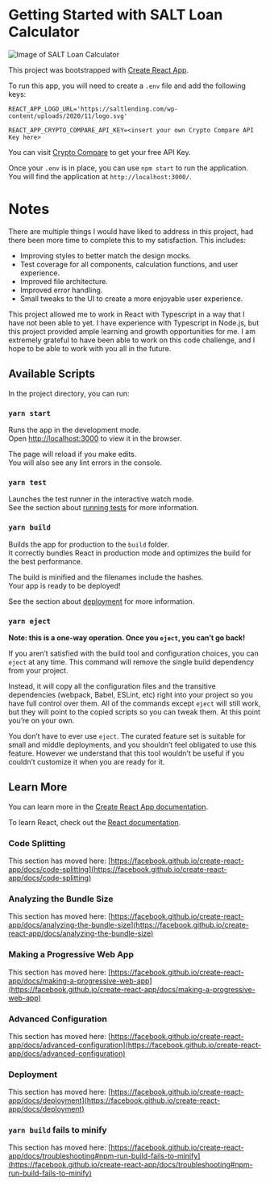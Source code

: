 # Getting Started with SALT Loan Calculator

![Image of SALT Loan Calculator]('./Screenshot.png')

This project was bootstrapped with [Create React App](https://github.com/facebook/create-react-app).

To run this app, you will need to create a `.env` file and add the following keys:

`REACT_APP_LOGO_URL='https://saltlending.com/wp-content/uploads/2020/11/logo.svg'`

`REACT_APP_CRYPTO_COMPARE_API_KEY=<insert your own Crypto Compare API Key here>`

You can visit [Crypto Compare](https://www.cryptocompare.com/cryptopian/api-keys) to get your free API Key.

Once your `.env` is in place, you can use `npm start` to run the application. You will find the application at `http://localhost:3000/`.

# Notes

There are multiple things I would have liked to address in this project, had there been more time to complete this to my satisfaction. 
This includes:
- Improving styles to better match the design mocks.
- Test coverage for all components, calculation functions, and user experience.
- Improved file architecture.
- Improved error handling.
- Small tweaks to the UI to create a more enjoyable user experience.

This project allowed me to work in React with Typescript in a way that I have not been able to yet. I have experience with Typescript in Node.js, but this project provided ample learning and growth opportunities for me. I am extremely grateful to have been able to work on this code challenge, and I hope to be able to work with you all in the future.
## Available Scripts

In the project directory, you can run:

### `yarn start`

Runs the app in the development mode.\
Open [http://localhost:3000](http://localhost:3000) to view it in the browser.

The page will reload if you make edits.\
You will also see any lint errors in the console.

### `yarn test`

Launches the test runner in the interactive watch mode.\
See the section about [running tests](https://facebook.github.io/create-react-app/docs/running-tests) for more information.

### `yarn build`

Builds the app for production to the `build` folder.\
It correctly bundles React in production mode and optimizes the build for the best performance.

The build is minified and the filenames include the hashes.\
Your app is ready to be deployed!

See the section about [deployment](https://facebook.github.io/create-react-app/docs/deployment) for more information.

### `yarn eject`

**Note: this is a one-way operation. Once you `eject`, you can’t go back!**

If you aren’t satisfied with the build tool and configuration choices, you can `eject` at any time. This command will remove the single build dependency from your project.

Instead, it will copy all the configuration files and the transitive dependencies (webpack, Babel, ESLint, etc) right into your project so you have full control over them. All of the commands except `eject` will still work, but they will point to the copied scripts so you can tweak them. At this point you’re on your own.

You don’t have to ever use `eject`. The curated feature set is suitable for small and middle deployments, and you shouldn’t feel obligated to use this feature. However we understand that this tool wouldn’t be useful if you couldn’t customize it when you are ready for it.

## Learn More

You can learn more in the [Create React App documentation](https://facebook.github.io/create-react-app/docs/getting-started).

To learn React, check out the [React documentation](https://reactjs.org/).

### Code Splitting

This section has moved here: [https://facebook.github.io/create-react-app/docs/code-splitting](https://facebook.github.io/create-react-app/docs/code-splitting)

### Analyzing the Bundle Size

This section has moved here: [https://facebook.github.io/create-react-app/docs/analyzing-the-bundle-size](https://facebook.github.io/create-react-app/docs/analyzing-the-bundle-size)

### Making a Progressive Web App

This section has moved here: [https://facebook.github.io/create-react-app/docs/making-a-progressive-web-app](https://facebook.github.io/create-react-app/docs/making-a-progressive-web-app)

### Advanced Configuration

This section has moved here: [https://facebook.github.io/create-react-app/docs/advanced-configuration](https://facebook.github.io/create-react-app/docs/advanced-configuration)

### Deployment

This section has moved here: [https://facebook.github.io/create-react-app/docs/deployment](https://facebook.github.io/create-react-app/docs/deployment)

### `yarn build` fails to minify

This section has moved here: [https://facebook.github.io/create-react-app/docs/troubleshooting#npm-run-build-fails-to-minify](https://facebook.github.io/create-react-app/docs/troubleshooting#npm-run-build-fails-to-minify)
